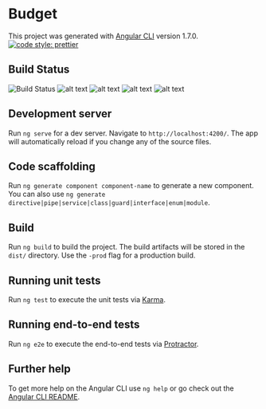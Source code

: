 # Budget

This project was generated with [Angular CLI](https://github.com/angular/angular-cli) version 1.7.0.
[![code style: prettier](https://img.shields.io/badge/code_style-prettier-ff69b4.svg?style=flat-square)](https://github.com/prettier/prettier)

## Build Status

![Build Status](https://jenkins.pahofmann.com/buildStatus/icon?job=budget/master) ![alt text](https://sonar.pahofmann.com/api/project_badges/measure?project=budget&metric=alert_status 'quality gate') ![alt text](https://sonar.pahofmann.com/api/project_badges/measure?project=budget&metric=coverage 'coverage') ![alt text](https://sonar.pahofmann.com/api/project_badges/measure?project=budget&metric=code_smells 'code smells') ![alt text](https://sonar.pahofmann.com/api/project_badges/measure?project=budget&metric=security_rating 'security')

## Development server

Run `ng serve` for a dev server. Navigate to `http://localhost:4200/`. The app will automatically reload if you change any of the source files.

## Code scaffolding

Run `ng generate component component-name` to generate a new component. You can also use `ng generate directive|pipe|service|class|guard|interface|enum|module`.

## Build

Run `ng build` to build the project. The build artifacts will be stored in the `dist/` directory. Use the `-prod` flag for a production build.

## Running unit tests

Run `ng test` to execute the unit tests via [Karma](https://karma-runner.github.io).

## Running end-to-end tests

Run `ng e2e` to execute the end-to-end tests via [Protractor](http://www.protractortest.org/).

## Further help

To get more help on the Angular CLI use `ng help` or go check out the [Angular CLI README](https://github.com/angular/angular-cli/blob/master/README.md).
